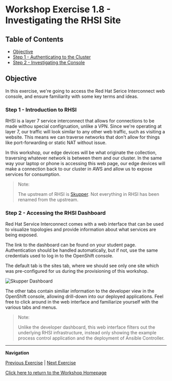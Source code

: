 # Workshop Exercise 1.8 - Investigating the RHSI Site

## Table of Contents

* [Objective](#objective)
* [Step 1 - Authenticating to the Cluster](#step-1---reviewing-the-code-repo-location)
* [Step 2 - Investigating the Console](#step-2---cloning-your-code-repo)

## Objective

In this exercise, we're going to access the Red Hat Serice Interconnect web console, and ensure familiarity with some key terms and ideas.

### Step 1 - Introduction to RHSI

RHSI is a layer 7 service interconnect that allows for connections to be made withou special configruation, unlike a VPN. Since we're operating at layer 7, our traffic will look similar to any other web traffic, such as visiting a website. This means we can traverse networks that don't allow for things like port-forwarding or static NAT without issue.

In this workshop, our edge devices will be what originate the collection, traversing whatever network is between them and our cluster. In the same way your laptop or phone is accessing this web page, our edge devices will make a connection back to our cluster in AWS and allow us to expose services for consumption.

> Note:
> 
> The upstream of RHSI is [Skupper](skupper.io). Not everything in RHSI has been renamed from the upstream.

### Step 2 - Accessing the RHSI Dashboard

Red Hat Service Interconnect comes with a web interface that can be used to visualize topologies and provide information about what services are being exposed.

The link to the dashboard can be found on your student page. Authentication should be handled automatically, but if not, use the same credentials used to log in to the OpenShift console.

The default tab is the sites tab, where we should see only one site which was pre-configured for us during the provisioning of this workshop.

![Skupper Dashboard](../images/skupper-dashboard.png)

The other tabs contain similiar information to the developer view in the OpenShift console, allowing drill-down into our deployed applications. Feel free to click around in the web interface and familiarize yourself with the various tabs and menus.

> Note:
>
> Unlike the developer dashboard, this web interface filters out the underlying RHSI infrastructure, instead only showing the example process control application and the deployment of Ansible Controller.

---
**Navigation**

[Previous Exercise](../1.8-login-to-ocp/) | [Next Exercise](../2.1-oc-auth/)

[Click here to return to the Workshop Homepage](../README.md)
